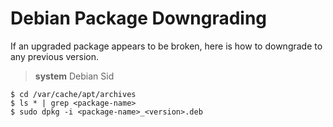 # Debian Package Downgrading

If an upgraded package appears to be broken, here is how to downgrade to any previous version.

> **system** Debian Sid  

    $ cd /var/cache/apt/archives
    $ ls * | grep <package-name>
    $ sudo dpkg -i <package-name>_<version>.deb

